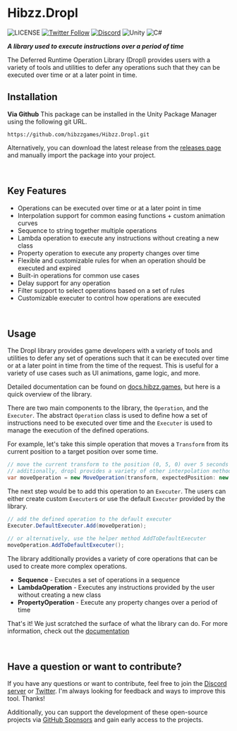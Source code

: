 # Hibzz.Dropl
![LICENSE](https://img.shields.io/badge/LICENSE-CC--BY--4.0-ee5b32?style=for-the-badge) [![Twitter Follow](https://img.shields.io/badge/follow-%40hibzzgames-1DA1f2?logo=twitter&style=for-the-badge)](https://twitter.com/hibzzgames) [![Discord](https://img.shields.io/discord/695898694083412048?color=788bd9&label=DIscord&style=for-the-badge)](https://discord.gg/YXdJ8cZngB) ![Unity](https://img.shields.io/badge/unity-%23000000.svg?style=for-the-badge&logo=unity&logoColor=white) ![C#](https://img.shields.io/badge/c%23-%23239120.svg?style=for-the-badge&logo=c-sharp&logoColor=white)

***A library used to execute instructions over a period of time***

The Deferred Runtime Operation Library (Dropl) provides users with a variety of tools and utilities to defer any operations such that they can be executed over time or at a later point in time.

## Installation
**Via Github**
This package can be installed in the Unity Package Manager using the following git URL.
```
https://github.com/hibzzgames/Hibzz.Dropl.git
```

Alternatively, you can download the latest release from the [releases page](https://github.com/hibzzgames/Hibzz.Dropl/releases) and manually import the package into your project.

<br>

## Key Features
- Operations can be executed over time or at a later point in time
- Interpolation support for common easing functions + custom animation curves
- Sequence to string together multiple operations
- Lambda operation to execute any instructions without creating a new class
- Property operation to execute any property changes over time
- Flexible and customizable rules for when an operation should be executed and expired
- Built-in operations for common use cases
- Delay support for any operation
- Filter support to select operations based on a set of rules
- Customizable executer to control how operations are executed

<br>

## Usage
The Dropl library provides game developers with a variety of tools and utilities to defer any set of operations such that it can be executed over time or at a later point in time from the time of the request. This is useful for a variety of use cases such as UI animations, game logic, and more.

Detailed documentation can be found on [docs.hibzz.games](https://docs.hibzz.games/dropl/getting-started/), but here is a quick overview of the library.

There are two main components to the library, the `Operation`, and the `Executer`. The abstract `Operation` class is used to define how a set of instructions need to be executed over time and the `Executer` is used to manage the execution of the defined operations.

For example, let's take this simple operation that moves a `Transform` from its current position to a target position over some time.

```csharp
// move the current transform to the position (0, 5, 0) over 5 seconds using a linear interpolation
// additionally, dropl provides a variety of other interpolation methods to work with
var moveOperation = new MoveOperation(transform, expectedPosition: new vector3(0, 5, 0), duration: 5f, easing: Interpolations.LINEAR);
```

The next step would be to add this operation to an `Executer`. The users can either create custom `Executer`s or use the default `Executer` provided by the library.

```csharp
// add the defined operation to the default executer
Executer.DefaultExecuter.Add(moveOperation);

// or alternatively, use the helper method AddToDefaultExecuter
moveOperation.AddToDefaultExecuter();
```

The library additionally provides a variety of core operations that can be used to create more complex operations. 
- **Sequence** - Executes a set of operations in a sequence
- **LambdaOperation** - Executes any instructions provided by the user without creating a new class
- **PropertyOperation** - Execute any property changes over a period of time

That's it! We just scratched the surface of what the library can do. For more information, check out the [documentation](https://docs.hibzz.games/dropl/getting-started/)

<br>

## Have a question or want to contribute?
If you have any questions or want to contribute, feel free to join the [Discord server](https://discord.gg/YXdJ8cZngB) or [Twitter](https://twitter.com/hibzzgames). I'm always looking for feedback and ways to improve this tool. Thanks!

Additionally, you can support the development of these open-source projects via [GitHub Sponsors](https://github.com/sponsors/sliptrixx) and gain early access to the projects.


